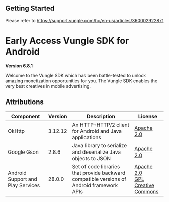 ## Getting Started
Please refer to https://support.vungle.com/hc/en-us/articles/360002922871

Early Access Vungle SDK for Android
=======================

**Version 6.8.1**

Welcome to the Vungle SDK which has been battle-tested to unlock amazing monetization opportunities for you.  The Vungle SDK enables the very best creatives in mobile advertising. 
## Attributions

| Component                         | Version | Description                                                                               | License                                                                        |
|-----------------------------------|---------|-------------------------------------------------------------------------------------------|--------------------------------------------------------------------------------|
| OkHttp                            | 3.12.12 | An HTTP+HTTP/2 client for Android and  Java applications                                  | [Apache 2.0](https://www.apache.org/licenses/LICENSE-2.0)                      |
| Google Gson                       | 2.8.6   | Java library to serialize and deserialize Java objects to JSON                            | [Apache 2.0](https://www.apache.org/licenses/LICENSE-2.0)                      |
| Android Support and Play Services | 28.0.0  | Set of code libraries that provide backward compatible versions of Android framework APIs | [Apache 2.0 <br/> GPL <br/> Creative Commons](https://developer.android.com/license) |